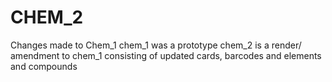 # CHEM_2
Changes made to Chem_1
chem_1 was a prototype 
chem_2 is a render/ amendment to chem_1 consisting of updated cards, barcodes and elements and compounds
